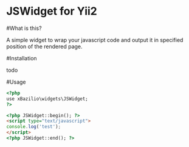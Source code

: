 JSWidget for Yii2
=================

#What is this?

A simple widget to wrap your javascript code and output it in specified position of the rendered page.

#Installation

todo

#Usage

```html
<?php
use xBazilio\widgets\JSWidget;
?>

<?php JSWidget::begin(); ?>
<script type="text/javascript">
console.log('test');
</script>
<?php JSWidget::end(); ?>

```
